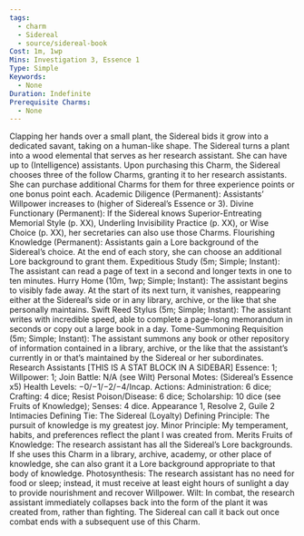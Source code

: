 ```yaml
---
tags:
  - charm
  - Sidereal
  - source/sidereal-book
Cost: 1m, 1wp
Mins: Investigation 3, Essence 1
Type: Simple
Keywords:
  - None
Duration: Indefinite
Prerequisite Charms:
  - None
---
```

Clapping her hands over a small plant, the Sidereal bids it grow into a dedicated savant, taking on a human-like shape. The Sidereal turns a plant into a wood elemental that serves as her research assistant. She can have up to (Intelligence) assistants. Upon purchasing this Charm, the Sidereal chooses three of the follow Charms, granting it to her research assistants. She can purchase additional Charms for them for three experience points or one bonus point each. Academic Diligence (Permanent): Assistants’ Willpower increases to (higher of Sidereal’s Essence or 3). Divine Functionary (Permanent): If the Sidereal knows Superior-Entreating Memorial Style (p. XX), Underling Invisibility Practice (p. XX), or Wise Choice (p. XX), her secretaries can also use those Charms. Flourishing Knowledge (Permanent): Assistants gain a Lore background of the Sidereal’s choice. At the end of each story, she can choose an additional Lore background to grant them. Expeditious Study (5m; Simple; Instant): The assistant can read a page of text in a second and longer texts in one to ten minutes. Hurry Home (10m, 1wp; Simple; Instant): The assistant begins to visibly fade away. At the start of its next turn, it vanishes, reappearing either at the Sidereal’s side or in any library, archive, or the like that she personally maintains. Swift Reed Stylus (5m; Simple; Instant): The assistant writes with incredible speed, able to complete a page-long memorandum in seconds or copy out a large book in a day. Tome-Summoning Requisition (5m; Simple; Instant): The assistant summons any book or other repository of information contained in a library, archive, or the like that the assistant’s currently in or that’s maintained by the Sidereal or her subordinates. Research Assistants [THIS IS A STAT BLOCK IN A SIDEBAR] Essence: 1; Willpower: 1; Join Battle: N/A (see Wilt) Personal Motes: (Sidereal’s Essence x5) Health Levels: −0/−1/−2/−4/Incap. Actions: Administration: 6 dice; Crafting: 4 dice; Resist Poison/Disease: 6 dice; Scholarship: 10 dice (see Fruits of Knowledge); Senses: 4 dice. Appearance 1, Resolve 2, Guile 2 Intimacies Defining Tie: The Sidereal (Loyalty) Defining Principle: The pursuit of knowledge is my greatest joy. Minor Principle: My temperament, habits, and preferences reflect the plant I was created from. Merits Fruits of Knowledge: The research assistant has all the Sidereal’s Lore backgrounds. If she uses this Charm in a library, archive, academy, or other place of knowledge, she can also grant it a Lore background appropriate to that body of knowledge. Photosynthesis: The research assistant has no need for food or sleep; instead, it must receive at least eight hours of sunlight a day to provide nourishment and recover Willpower. Wilt: In combat, the research assistant immediately collapses back into the form of the plant it was created from, rather than fighting. The Sidereal can call it back out once combat ends with a subsequent use of this Charm.